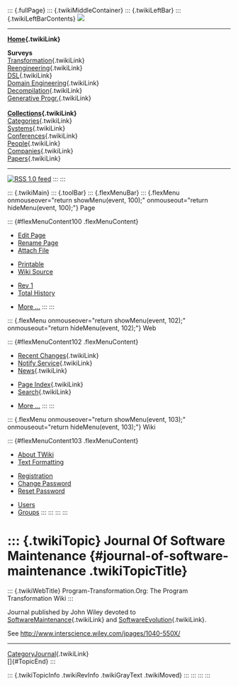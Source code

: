 ::: {.fullPage}
::: {.twikiMiddleContainer}
::: {.twikiLeftBar}
::: {.twikiLeftBarContents}
![](../pub/transformation.gif)

------------------------------------------------------------------------

**[Home](WebHome){.twikiLink}**

**Surveys**\
[Transformation](ProgramTransformation){.twikiLink}\
[Reengineering](ReengineeringWiki){.twikiLink}\
[DSL](DomainSpecificLanguages){.twikiLink}\
[Domain Engineering](DomainEngineering){.twikiLink}\
[Decompilation](DeCompilation){.twikiLink}\
[Generative Progr.](GenerativeProgrammingWiki){.twikiLink}\
\
**[Collections](CategoryCollection){.twikiLink}**\
[Categories](CategoryCategory){.twikiLink}\
[Systems](TransformationSystems){.twikiLink}\
[Conferences](TransformationConferences){.twikiLink}\
[People](TransformationPeople){.twikiLink}\
[Companies](TransformationCompanies){.twikiLink}\
[Papers](CategoryPaper){.twikiLink}

------------------------------------------------------------------------

[![](../pub/rss.gif "RSS 1.0 feed")](WebRss@skin=rss)
:::
:::

::: {.twikiMain}
::: {.toolBar}
::: {.flexMenuBar}
::: {.flexMenu onmouseover="return showMenu(event, 100);" onmouseout="return hideMenu(event, 100);"}
Page

::: {#flexMenuContent100 .flexMenuContent}
-   [Edit
    Page](http://www.program-transformation.org/edit/Transform/JournalOfSoftwareMaintenance?t=1536826508)
-   [Rename
    Page](http://www.program-transformation.org/rename/Transform/JournalOfSoftwareMaintenance)
-   [Attach
    File](http://www.program-transformation.org/attach/Transform/JournalOfSoftwareMaintenance)

<!-- -->

-   [Printable](http://www.program-transformation.org/view/Transform/JournalOfSoftwareMaintenance?skin=print.pattern)
-   [Wiki
    Source](http://www.program-transformation.org/view/Transform/JournalOfSoftwareMaintenance?skin=text&raw=on&contenttype=text/plain)

<!-- -->

-   [Rev
    1](http://www.program-transformation.org/view/Transform/JournalOfSoftwareMaintenance?rev=1.1)
-   [Total
    History](http://www.program-transformation.org/rdiff/Transform/JournalOfSoftwareMaintenance)

<!-- -->

-   [More
    \...](http://www.program-transformation.org/oops/Transform/JournalOfSoftwareMaintenance?template=oopsmore&param1=1.1&param2=1.1)
:::
:::

::: {.flexMenu onmouseover="return showMenu(event, 102);" onmouseout="return hideMenu(event, 102);"}
Web

::: {#flexMenuContent102 .flexMenuContent}
-   [Recent Changes](WebChanges){.twikiLink}
-   [Notify Service](WebNotify){.twikiLink}
-   [News](WebNews){.twikiLink}

<!-- -->

-   [Page Index](WebIndex){.twikiLink}
-   [Search](WebSearch){.twikiLink}

<!-- -->

-   [More
    \...](http://www.program-transformation.org/oops/Transform/JournalOfSoftwareMaintenance?template=oopsmore&param1=1.1&param2=1.1)
:::
:::

::: {.flexMenu onmouseover="return showMenu(event, 103);" onmouseout="return hideMenu(event, 103);"}
Wiki

::: {#flexMenuContent103 .flexMenuContent}
-   [About
    TWiki](http://www.program-transformation.org/view/TWiki/WebHome)
-   [Text
    Formatting](http://www.program-transformation.org/view/TWiki/TextFormattingRules)

<!-- -->

-   [Registration](http://www.program-transformation.org/view/TWiki/TWikiRegistration)
-   [Change
    Password](http://www.program-transformation.org/view/TWiki/ChangePassword)
-   [Reset
    Password](http://www.program-transformation.org/view/TWiki/ResetPassword)

<!-- -->

-   [Users](http://www.program-transformation.org/view/Main/TWikiUsers)
-   [Groups](http://www.program-transformation.org/view/Main/TWikiGroups)
:::
:::
:::
:::

::: {.twikiTopic}
Journal Of Software Maintenance {#journal-of-software-maintenance .twikiTopicTitle}
===============================

::: {.twikiWebTitle}
Program-Transformation.Org: The Program Transformation Wiki
:::

Journal published by John Wiley devoted to
[SoftwareMaintenance](SoftwareMaintenance){.twikiLink} and
[SoftwareEvolution](SoftwareEvolution){.twikiLink}.

See <http://www.interscience.wiley.com/jpages/1040-550X/>

------------------------------------------------------------------------

[CategoryJournal](CategoryJournal){.twikiLink}\
[]{#TopicEnd}
:::

::: {.twikiTopicInfo .twikiRevInfo .twikiGrayText .twikiMoved}
:::
:::
:::
:::
